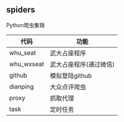 ## spiders
Python爬虫集锦

| 代码 | 功能 |
| ------ | ------ |
| whu_seat | 武大占座程序 |
| whu_wxseat | 武大占座程序(通过微信) |
| github  | 模拟登陆github |
| dianping  | 大众点评爬虫 |
| proxy  | 抓取代理 |
| task  | 定时任务 |